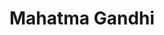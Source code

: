 ---
title: "Mahatma Gandhi"
hashtag: "mahatma-gandhi"
tags:
  - Indian
  - Activist
  - Politician
  - Human Being
---